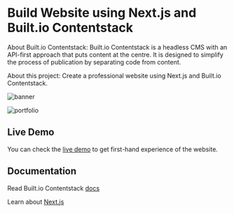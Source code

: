 # Build Website using Next.js and Built.io Contentstack

About Built.io Contentstack: Built.io Contentstack is a headless CMS with an API-first approach that puts content at the centre. It is designed to simplify the process of publication by separating code from content.

About this project: Create a professional website using Next.js and Built.io Contentstack.


![banner](https://images.contentstack.io/v3/assets/blt50806c1dbb5972f5/bltc2b4aae0f371f9f1/5927f030c82226e46dc9b8c6/download "banner.png")

![portfolio](https://images.contentstack.io/v3/assets/blt50806c1dbb5972f5/blt81e4d90a87e97089/5927f041b5b208a407aaaad9/download "portfolio.png")


## Live Demo

You can check the [live demo](https://cs-nextjs-website.herokuapp.com/) to get first-hand experience of the website.


## Documentation

Read Built.io Contentstack [docs](https://contentstackdocs.built.io)

Learn about [Next.js](https://learnnextjs.com/)









